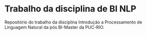 # Trabalho da disciplina de BI NLP
Repositório do trabalho da disciplina Introdução a Processamento de Linguagem Natural da pós BI-Master da PUC-RIO.
